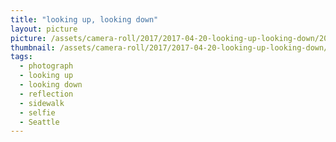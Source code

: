 ```yaml
---
title: "looking up, looking down"
layout: picture
picture: /assets/camera-roll/2017/2017-04-20-looking-up-looking-down/20170420_014647950_iOS.jpg
thumbnail: /assets/camera-roll/2017/2017-04-20-looking-up-looking-down/20170420_014647950_iOS-thumbnail.jpg
tags:
  - photograph
  - looking up
  - looking down
  - reflection
  - sidewalk
  - selfie
  - Seattle
---
```

